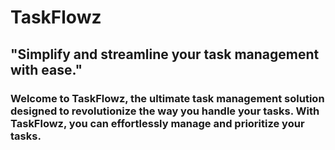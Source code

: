 # TaskFlowz
## "Simplify and streamline your task management with ease."
### Welcome to TaskFlowz, the ultimate task management solution designed to revolutionize the way you handle your tasks. With TaskFlowz, you can effortlessly manage and prioritize your tasks.
